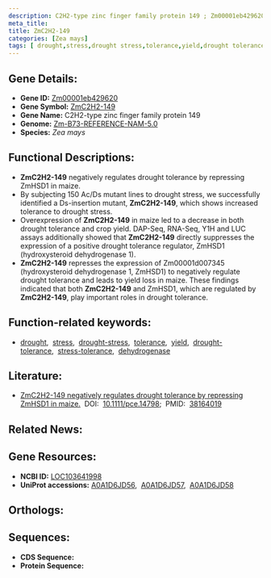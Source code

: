 ```yaml
---
description: C2H2-type zinc finger family protein 149 ; Zm00001eb429620 ; Zea mays
meta_title:
title: ZmC2H2-149
categories: [Zea mays]
tags: [ drought,stress,drought stress,tolerance,yield,drought tolerance,stress tolerance,dehydrogenase ]
---
```


## Gene Details:
- **Gene ID:** [Zm00001eb429620]()
- **Gene Symbol:** <u>ZmC2H2-149</u>
- **Gene Name:** C2H2-type zinc finger family protein 149
- **Genome:** [Zm-B73-REFERENCE-NAM-5.0]()
- **Species:** *Zea mays*

## Functional Descriptions:
   - **ZmC2H2-149** negatively regulates drought tolerance by repressing ZmHSD1 in maize.
   - By subjecting 150 Ac/Ds mutant lines to drought stress, we successfully identified a Ds-insertion mutant, **ZmC2H2-149**, which shows increased tolerance to drought stress. 
   - Overexpression of **ZmC2H2-149** in maize led to a decrease in both drought tolerance and crop yield. DAP-Seq, RNA-Seq, Y1H and LUC assays additionally showed that **ZmC2H2-149** directly suppresses the expression of a positive drought tolerance regulator, ZmHSD1 (hydroxysteroid dehydrogenase 1).
   - **ZmC2H2-149** represses the expression of Zm00001d007345 (hydroxysteroid dehydrogenase 1, ZmHSD1) to negatively regulate drought tolerance and leads to yield loss in maize. These findings indicated that both **ZmC2H2-149** and ZmHSD1, which are regulated by **ZmC2H2-149**, play important roles in drought tolerance.

## Function-related keywords:
   - [drought](/tags/drought/),&nbsp;&nbsp;[stress](/tags/stress/),&nbsp;&nbsp;[drought-stress](/tags/drought-stress/),&nbsp;&nbsp;[tolerance](/tags/tolerance/),&nbsp;&nbsp;[yield](/tags/yield/),&nbsp;&nbsp;[drought-tolerance](/tags/drought-tolerance/),&nbsp;&nbsp;[stress-tolerance](/tags/stress-tolerance/),&nbsp;&nbsp;[dehydrogenase](/tags/dehydrogenase/)

## Literature:
   - [ZmC2H2-149 negatively regulates drought tolerance by repressing ZmHSD1 in maize.](https://doi.org/10.1111/pce.14798)&nbsp;&nbsp;DOI:&nbsp;&nbsp;[10.1111/pce.14798](https://doi.org/10.1111/pce.14798);&nbsp;&nbsp;PMID:&nbsp;&nbsp;[38164019](https://pubmed.ncbi.nlm.nih.gov/38164019/)

## Related News:

## Gene Resources:
- **NCBI ID:**  [LOC103641998](https://www.ncbi.nlm.nih.gov/gene/?term=LOC103641998)
- **UniProt accessions:**  [A0A1D6JD56](https://www.uniprot.org/uniprotkb/A0A1D6JD56/entry),&nbsp;&nbsp;[A0A1D6JD57](https://www.uniprot.org/uniprotkb/A0A1D6JD57/entry),&nbsp;&nbsp;[A0A1D6JD58](https://www.uniprot.org/uniprotkb/A0A1D6JD58/entry)

## Orthologs:

## Sequences:
- **CDS Sequence:**
- **Protein Sequence:**
